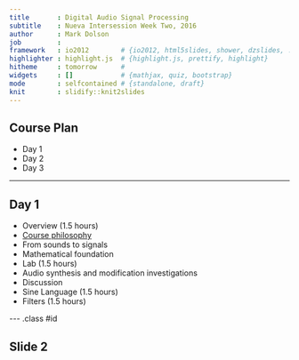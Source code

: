 ```yaml
---
title       : Digital Audio Signal Processing
subtitle    : Nueva Intersession Week Two, 2016
author      : Mark Dolson
job         : 
framework   : io2012        # {io2012, html5slides, shower, dzslides, ...}
highlighter : highlight.js  # {highlight.js, prettify, highlight}
hitheme     : tomorrow      # 
widgets     : []            # {mathjax, quiz, bootstrap}
mode        : selfcontained # {standalone, draft}
knit        : slidify::knit2slides
---
```


## Course Plan

* Day 1
* Day 2
* Day 3

---

## Day 1

* Overview (1.5 hours)
 * [Course philosophy]()
 * From sounds to signals
 * Mathematical foundation
* Lab (1.5 hours)
 * Audio synthesis and modification investigations
 * Discussion
* Sine Language (1.5 hours)
* Filters (1.5 hours)

--- .class #id 

## Slide 2





